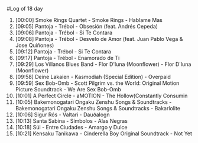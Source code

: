 #Log of 18 day

1. [00:00] Smoke Rings Quartet - Smoke Rings - Hablame Mas
1. [09:05] Pantoja - Trébol - Obsesión (feat. Andrés Cepeda)
1. [09:06] Pantoja - Trébol - Si Te Contara
1. [09:08] Pantoja - Trébol - Desvelo de Amor (feat. Juan Pablo Vega & Jose Quiñones)
1. [09:12] Pantoja - Trébol - Si Te Contara
1. [09:17] Pantoja - Trébol - Enamorado de Ti
1. [09:29] Los Villanos Blues Band - Flor D'luna (Moonflower) - Flor D'luna (Moonflower)
1. [09:58] Deine Lakaien - Kasmodiah (Special Edition) - Overpaid
1. [09:59] Sex Bob-Omb - Scott Pilgrim vs. the World: Original Motion Picture Soundtrack - We Are Sex Bob-Omb
1. [10:01] A Perfect Circle - aMOTION - The Hollow(Constantly Consumin
1. [10:05] Bakemonogatari Ongaku Zenshu Songs & Soundtracks - Bakemonogatari Ongaku Zenshu Songs & Soundtracks - Bakarlolite
1. [10:06] Sigur Rós - Valtari - Dauðalogn
1. [10:13] Santa Sabina - Símbolos - Alas Negras
1. [10:18] Súi - Entre Ciudades - Amargo y Dulce
1. [10:21] Kensaku Tanikawa - Cinderella Boy Original Soundtrack - Not Yet
